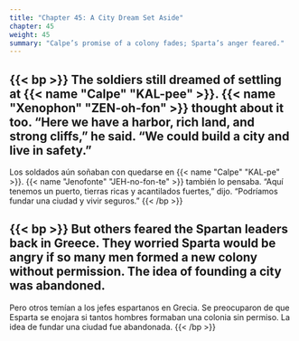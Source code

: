 ```yaml
---
title: "Chapter 45: A City Dream Set Aside"
chapter: 45
weight: 45
summary: "Calpe’s promise of a colony fades; Sparta’s anger feared."
---
```


{{< bp >}}
The soldiers still dreamed of settling at {{< name "Calpe" "KAL-pee" >}}. {{< name "Xenophon" "ZEN-oh-fon" >}} thought about it too. “Here we have a harbor, rich land, and strong cliffs,” he said. “We could build a city and live in safety.”
---
Los soldados aún soñaban con quedarse en {{< name "Calpe" "KAL-pe" >}}. {{< name "Jenofonte" "JEH-no-fon-te" >}} también lo pensaba. “Aquí tenemos un puerto, tierras ricas y acantilados fuertes,” dijo. “Podríamos fundar una ciudad y vivir seguros.”
{{< /bp >}}

{{< bp >}}
But others feared the Spartan leaders back in Greece. They worried Sparta would be angry if so many men formed a new colony without permission. The idea of founding a city was abandoned.
---
Pero otros temían a los jefes espartanos en Grecia. Se preocuparon de que Esparta se enojara si tantos hombres formaban una colonia sin permiso. La idea de fundar una ciudad fue abandonada.
{{< /bp >}}

